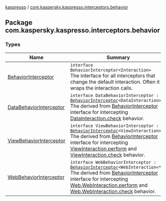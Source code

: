 [kaspresso](../index.md) / [com.kaspersky.kaspresso.interceptors.behavior](./index.md)

## Package com.kaspersky.kaspresso.interceptors.behavior

### Types

| Name | Summary |
|---|---|
| [BehaviorInterceptor](-behavior-interceptor/index.md) | `interface BehaviorInterceptor<Interaction>`<br>The interface for all interceptors that change the default interaction. Often it wraps the interaction calls. |
| [DataBehaviorInterceptor](-data-behavior-interceptor.md) | `interface DataBehaviorInterceptor : `[`BehaviorInterceptor`](-behavior-interceptor/index.md)`<DataInteraction>`<br>The derived from [BehaviorInterceptor](-behavior-interceptor/index.md) interface for intercepting [DataInteraction.check](#) behavior. |
| [ViewBehaviorInterceptor](-view-behavior-interceptor.md) | `interface ViewBehaviorInterceptor : `[`BehaviorInterceptor`](-behavior-interceptor/index.md)`<ViewInteraction>`<br>The derived from [BehaviorInterceptor](-behavior-interceptor/index.md) interface for intercepting [ViewInteraction.perform](#) and [ViewInteraction.check](#) behavior. |
| [WebBehaviorInterceptor](-web-behavior-interceptor.md) | `interface WebBehaviorInterceptor : `[`BehaviorInterceptor`](-behavior-interceptor/index.md)`<WebInteraction<*>>`<br>The derived from [BehaviorInterceptor](-behavior-interceptor/index.md) interface for intercepting [Web.WebInteraction.perform](#) and [Web.WebInteraction.check](#) behavior. |

